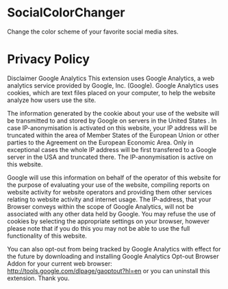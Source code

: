 <meta name="google-site-verification" content="_IJ4FhZvFjdMMX63moWDeIAJdP_5DrBUL8CKG3yulhA" />

# SocialColorChanger
Change the color scheme of your favorite social media sites.

# Privacy Policy

Disclaimer Google Analytics This extension uses Google Analytics, a web analytics service provided by Google, Inc. (Google). Google Analytics uses cookies, which are text files placed on your computer, to help the website analyze how users use the site.

The information generated by the cookie about your use of the website will be transmitted to and stored by Google on servers in the United States . In case IP-anonymisation is activated on this website, your IP address will be truncated within the area of Member States of the European Union or other parties to the Agreement on the European Economic Area. Only in exceptional cases the whole IP address will be first transfered to a Google server in the USA and truncated there. The IP-anonymisation is active on this website.

Google will use this information on behalf of the operator of this website for the purpose of evaluating your use of the website, compiling reports on website activity for website operators and providing them other services relating to website activity and internet usage. The IP-address, that your Browser conveys within the scope of Google Analytics, will not be associated with any other data held by Google. You may refuse the use of cookies by selecting the appropriate settings on your browser, however please note that if you do this you may not be able to use the full functionality of this website.

You can also opt-out from being tracked by Google Analytics with effect for the future by downloading and installing Google Analytics Opt-out Browser Addon for your current web browser: http://tools.google.com/dlpage/gaoptout?hl=en or you can uninstall this extension. Thank you.
